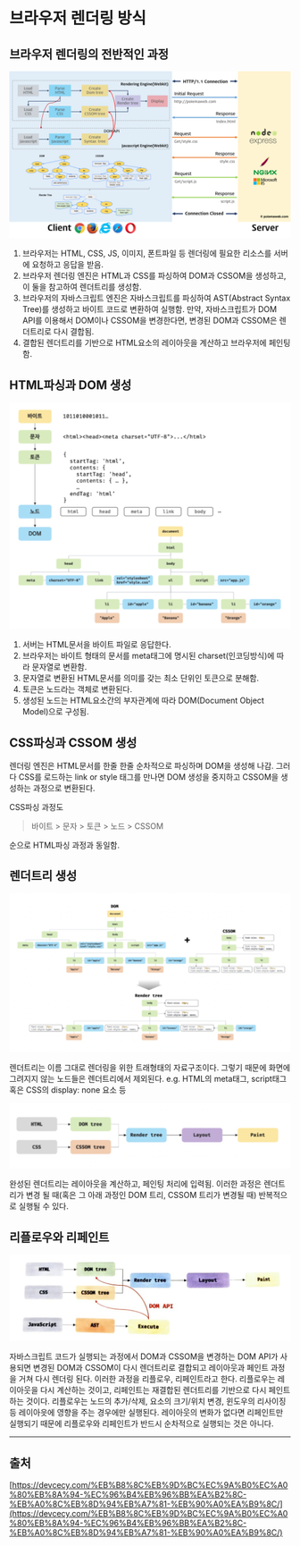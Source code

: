# 브라우저 렌더링 방식

## 브라우저 렌더링의 전반적인 과정

![client-server](./images/client-server.png)

1. 브라우저는 HTML, CSS, JS, 이미지, 폰트파일 등 렌더링에 필요한 리소스를 서버에 요청하고 응답을 받음.
2. 브라우저 렌더링 엔진은 HTML과 CSS를 파싱하여 DOM과 CSSOM을 생성하고, 이 둘을 참고하여 렌더트리를 생성함.
3. 브라우저의 자바스크립트 엔진은 자바스크립트를 파싱하여 AST(Abstract Syntax Tree)를 생성하고 바이트 코드로 변환하여 실행함. 만약, 자바스크립트가 DOM API를 이용해서 DOM이나 CSSOM을 변경한다면, 변경된 DOM과 CSSOM은 렌더트리로 다시 결합됨.
4. 결합된 렌더트리를 기반으로 HTML요소의 레이아웃을 계산하고 브라우저에 페인팅함.

## HTML파싱과 DOM 생성

![http parsing](./images/HTML-parsing.png)

1. 서버는 HTML문서을 바이트 파일로 응답한다.
2. 브라우저는 바이트 형태의 문서를 meta태그에 명시된 charset(인코딩방식)에 따라 문자열로 변환함.
3. 문자열로 변환된 HTML문서를 의미를 갖는 최소 단위인 토큰으로 분해함.
4. 토큰은 노드라는 객체로 변환된다.
5. 생성된 노드는 HTML요소간의 부자관계에 따라 DOM(Document Object Model)으로 구성됨.

## CSS파싱과 CSSOM 생성

렌더링 엔진은 HTML문서를 한줄 한줄 순차적으로 파싱하며 DOM을 생성해 나감. 그러다 CSS를 로드하는 link or style 태그를 만나면 DOM 생성을 중지하고 CSSOM을 생성하는 과정으로 변환된다.

CSS파싱 과정도

> 바이트 > 문자 > 토큰 > 노드 > CSSOM

순으로 HTML파싱 과정과 동일함.

## 렌더트리 생성

![render tree](./images/render-tree.png)

렌더트리는 이름 그대로 렌더링을 위한 트래형태의 자료구조이다. 그렇기 때문에 화면에 그려지지 않는 노드들은 렌더트리에서 제외된다.
e.g. HTML의 meta태그, script태그 혹은 CSS의 display: none 요소 등

![rendering-process](./images/rendering-process.png)

완성된 렌더트리는 레이아웃을 계산하고, 페인팅 처리에 입력됨. 이러한 과정은 렌더트리가 변경 될 때(혹은 그 아래 과정인 DOM 트리, CSSOM 트리가 변경될 때) 반복적으로 실행될 수 있다.

## 리플로우와 리페인트

![reflow-repaint](./images/reflow-repaint.jpeg)

자바스크립트 코드가 실행되는 과정에서 DOM과 CSSOM을 변경하는 DOM API가 사용되면 변경된 DOM과 CSSOM이 다시 렌더트리로 결합되고 레이아웃과 페인트 과정을 거쳐 다시 렌더링 된다.
이러한 과정을 리플로우, 리페인트라고 한다.
리플로우는 레이아웃을 다시 계산하는 것이고, 리페인트는 재결합된 렌더트리를 기반으로 다시 페인트하는 것이다. 리플로우는 노드의 추가/삭제, 요소의 크기/위치 변경, 윈도우의 리사이징 등 레이아읏에 영향을 주는 경우에만 실행된다.
레이아웃의 변화가 없다면 리페인트만 실행되기 때문에 리플로우와 리페인트가 반드시 순차적으로 실행되는 것은 아니다.

---

## 출처

[https://devcecy.com/%EB%B8%8C%EB%9D%BC%EC%9A%B0%EC%A0%80%EB%8A%94-%EC%96%B4%EB%96%BB%EA%B2%8C-%EB%A0%8C%EB%8D%94%EB%A7%81-%EB%90%A0%EA%B9%8C/](https://devcecy.com/%EB%B8%8C%EB%9D%BC%EC%9A%B0%EC%A0%80%EB%8A%94-%EC%96%B4%EB%96%BB%EA%B2%8C-%EB%A0%8C%EB%8D%94%EB%A7%81-%EB%90%A0%EA%B9%8C/)
